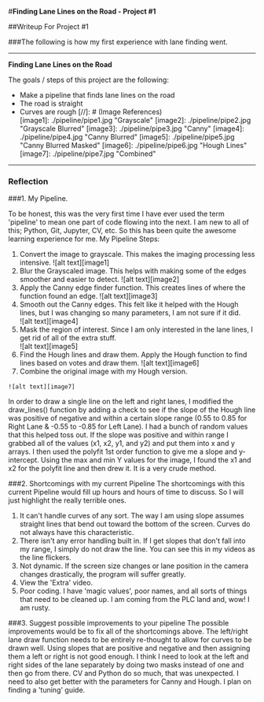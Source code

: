 #**Finding Lane Lines on the Road - Project #1** 

##Writeup For Project #1

###The following is how my first experience with lane finding went.

---

**Finding Lane Lines on the Road**

The goals / steps of this project are the following:
* Make a pipeline that finds lane lines on the road
* The road is straight
* Curves are rough
[//]: # (Image References)  
[image1]: ./pipeline/pipe1.jpg "Grayscale"
[image2]: ./pipeline/pipe2.jpg "Grayscale Blurred"
[image3]: ./pipeline/pipe3.jpg "Canny"
[image4]: ./pipeline/pipe4.jpg "Canny Blurred"
[image5]: ./pipeline/pipe5.jpg "Canny Blurred Masked"
[image6]: ./pipeline/pipe6.jpg "Hough Lines"
[image7]: ./pipeline/pipe7.jpg "Combined"
---

### Reflection

###1. My Pipeline.

To be honest, this was the very first time I have ever used the term 'pipeline' to mean one part of code flowing into the next. I am new to all of this; Python, Git, Jupyter, CV, etc. So this has been quite the awesome learning experience for me.
My Pipeline Steps:
  1. Convert the image to grayscale. This makes the imaging processing less intensive.
    ![alt text][image1]
  2. Blur the Grayscaled image. This helps with making some of the edges smoother and easier to detect.
    ![alt text][image2]
  3. Apply the Canny edge finder function. This creates lines of where the function found an edge.
    ![alt text][image3]
  4. Smooth out the Canny edges. This felt like it helped with the Hough lines, but I was changing so many parameters, I am not sure if   it did.  
    ![alt text][image4]
  5. Mask the region of interest. Since I am only interested in the lane lines, I get rid of all of the extra stuff.  
    ![alt text][image5]
  6. Find the Hough lines and draw them. Apply the Hough function to find lines based on votes and draw them.
    ![alt text][image6]  
  7. Combine the original image with my Hough version.
    
    
    
    
    ![alt text][image7]


In order to draw a single line on the left and right lanes, I modified the draw_lines() function by adding a check to see if the slope of the Hough line was positive of negative and within a certain slope range (0.55 to 0.85 for Right Lane & -0.55 to -0.85 for Left Lane). I had a bunch of random values that this helped toss out. If the slope was positive and within range I grabbed all of the values (x1, x2, y1, and y2) and put them into x and y arrays. I then used the polyfit 1st order function to give me a slope and y-intercept. Using the max and min Y values for the image, I found the x1 and x2 for the polyfit line and then drew it. It is a very crude method.


###2. Shortcomings with my current Pipeline
The shortcomings with this current Pipeline would fill up hours and hours of time to discuss. So I will just highlight the really terrible ones.
  1. It can't handle curves of any sort. The way I am using slope assumes straight lines that bend out toward the bottom of the screen. Curves do not always have this characteristic.
  2. There isn't any error handling built in. If I get slopes that don't fall into my range, I simply do not draw the line. You can see this in my videos as the line flickers.
  3. Not dynamic. If the screen size changes or lane position in the camera changes drastically, the program will suffer greatly.
  4. View the 'Extra' video.
  5. Poor coding. I have 'magic values', poor names, and all sorts of things that need to be cleaned up. I am coming from the PLC land and, wow! I am rusty.
  
  
###3. Suggest possible improvements to your pipeline
The possible improvements would be to fix all of the shortcomings above. The left/right lane draw function needs to be entirely re-thought to allow for curves to be drawn well. Using slopes that are positive and negative and then assigning them a left or right is not good enough. I think I need to look at the left and right sides of the lane separately by doing two masks instead of one and then go from there. CV and Python do so much, that was unexpected. I need to also get better with the parameters for Canny and Hough. I plan on finding a 'tuning' guide.
